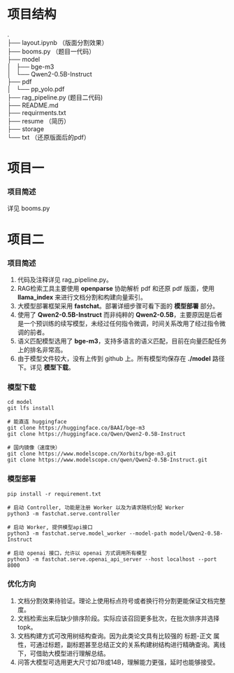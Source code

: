 # 项目结构
.  
├── layout.ipynb （版面分割效果）  
├── booms.py  （题目一代码）  
├── model  
│   ├── bge-m3  
│   └── Qwen2-0.5B-Instruct  
├── pdf  
│   └── pp_yolo.pdf  
├── rag_pipeline.py  (题目二代码)  
├── README.md  
├── requirments.txt  
├── resume  （简历）  
├── storage  
└── txt  （还原版面后的pdf）


# 项目一
### 项目简述
详见 booms.py

# 项目二
### 项目简述
1. 代码及注释详见 rag_pipeline.py。
2. RAG检索工具主要使用 **openparse** 协助解析 pdf 和还原 pdf 版面，使用 **llama_index** 来进行文档分割和构建向量索引。
3. 大模型部署框架采用 **fastchat**。部署详细步骤可看下面的 **模型部署** 部分。
4. 使用了 **Qwen2-0.5B-Instruct** 而非纯粹的 **Qwen2-0.5B**，主要原因是后者是一个预训练的续写模型，未经过任何指令微调，时间关系改用了经过指令微调的前者。
5. 语义匹配模型选用了 **bge-m3**，支持多语言的语义匹配，目前在向量匹配任务上的排名非常高。
6. 由于模型文件较大，没有上传到 github 上。所有模型均保存在 **./model** 路径下。详见 **模型下载**。


### 模型下载
```
cd model
git lfs install

# 能直连 huggingface
git clone https://huggingface.co/BAAI/bge-m3
git clone https://huggingface.co/Qwen/Qwen2-0.5B-Instruct

# 国内镜像（速度快）
git clone https://www.modelscope.cn/Xorbits/bge-m3.git
git clone https://www.modelscope.cn/qwen/Qwen2-0.5B-Instruct.git

```

### 模型部署
```
pip install -r requirement.txt

# 启动 Controller, 功能是注册 Worker 以及为请求随机分配 Worker
python3 -m fastchat.serve.controller

# 启动 Worker, 提供模型api接口
python3 -m fastchat.serve.model_worker --model-path model/Qwen2-0.5B-Instruct

# 启动 openai 接口，允许以 openai 方式调用所有模型
python3 -m fastchat.serve.openai_api_server --host localhost --port 8000

```

### 优化方向
1. 文档分割效果待验证。理论上使用标点符号或者换行符分割更能保证文档完整度。
2. 文档检索出来后缺少排序阶段。实际应该召回更多批次，在批次排序并选择topk。
3. 文档构建方式可改用树结构查询。因为此类论文具有比较强的 标题-正文 属性，可通过标题，副标题甚至总结正文的关系构建树结构进行精确查询。离线下，可借助大模型进行理解总结。
3. 问答大模型可选用更大尺寸如7B或14B，理解能力更强，延时也能够接受。

